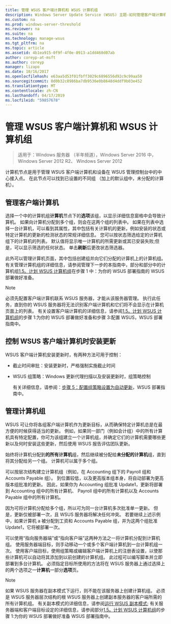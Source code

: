 ```yaml
---
title: 管理 WSUS 客户端计算机和 WSUS 计算机组
description: Windows Server Update Service (WSUS) 主题-如何管理客户端计算机和组
ms.custom: na
ms.prod: windows-server-threshold
ms.reviewer: na
ms.suite: na
ms.technology: manage-wsus
ms.tgt_pltfrm: na
ms.topic: article
ms.assetid: 4b1ea915-0f9f-4f0e-8913-a1dd460d07ab
author: coreyp-at-msft
ms.author: coreyp
manager: lizapo
ms.date: 10/16/2017
ms.openlocfilehash: e63aa5d53f01fbff3029c6896556d92c9c99aa50
ms.sourcegitcommit: 0d0b32c8986ba7db9536e0b8648d4ddf9b03e452
ms.translationtype: MT
ms.contentlocale: zh-CN
ms.lasthandoff: 04/17/2019
ms.locfileid: "59857678"
---
```

# <a name="managing-wsus-client-computers-and-wsus-computer-groups"></a>管理 WSUS 客户端计算机和 WSUS 计算机组

>适用于：Windows 服务器 （半年频道），Windows Server 2016 中，Windows Server 2012 R2、 Windows Server 2012

计算机节点是用于管理 WSUS 客户端计算机和设备在 WSUS 管理控制台中的中心接入点。 在此节点可以找到已设置的不同组 （加上的默认组中，未分配的计算机）。

## <a name="managing-client-computers"></a>管理客户端计算机
选择一个中的计算机组**计算机**节点下的**选项**该组，以显示详细信息窗格中会导致计算机。 如果向计算机分配到多个组，则会在这两个组的列表中。 如果在列表中选择一台计算机，可以看到其属性，其中包括有关计算机的更新，例如安装的状态或特定计算机的更新的检测状态的常规详细信息。 您可以按状态筛选给定的计算机组下的计算机的列表。 默认值将显示唯一计算机的所需更新或其已安装失败;但是，可以显示筛选的任何状态。 单击**刷新**后更改状态筛选器。

此外可以管理计算机页面，其中包括创建组并向它们分配的计算机上的计算机组。 有关管理计算机组的详细信息，请参阅管理下一步的本指南中，部分和部分中的计算机组[1.5。计划 WSUS 计算机组](../plan/plan-your-wsus-deployment.md#BKMK_1.5)在步骤 1 中：为你的 WSUS 部署指南的 WSUS 部署做好准备。

> [!NOTE]
> 必须先配置客户端计算机联系 WSUS 服务器，才能从该服务器管理。 执行此任务，直到你的 WSUS 服务器将无法识别客户端计算机和它们将不会显示在计算机页面上的列表。 有关设置客户端计算机的详细信息，请参阅[1.5。计划 WSUS 计算机组](../plan/plan-your-wsus-deployment.md#BKMK_1.5)的步骤 1:为你的 WSUS 部署做好准备和步骤 3:配置 WSUS，WSUS 部署指南中。

## <a name="controlling-when-wsus-client-computers-install-updates"></a>控制 WSUS 客户端计算机时安装更新
WSUS 客户端计算机安装更新时，有两种方法可用于控制：

-   截止时间审批：安装更新时，严格强制实施截止时间

-   WSUS 组策略：Windows 更新代理扫描以及安装更新时，组策略控制

    有关详细信息，请参阅：[步骤 5：配置组策略设置为自动更新](../deploy/4-configure-group-policy-settings-for-automatic-updates.md)，WSUS 部署指南中。

## <a name="managing-computer-groups"></a>管理计算机组
WSUS 可让你将各组客户端计算机作为更新目标，从而确保特定计算机总是在最方便的时候获得适当的更新。 例如，如果同一部门（例如会计组）中的所有计算机具有特定配置，你可为该组建立一个计算机组，并确定它们的计算机需要哪些更新以及何时安装这些更新，然后使用 WSUS 报告评估团队更新。

始终将计算机分配到**的所有计算机**组，然后继续被分配给**未分配的计算机**组，直到将其分配给另一个组。 计算机可以属于多个组。

可以按层次结构建立计算机组（例如，在 Accounting 组下的 Payroll 组和 Accounts Payable 组）。 到位置较低，以及更高版本组本身，将自动部署为更高版本组批准的更新。 因此，如果你为 Accounting 组批准 Update1，更新将部署到 Accounting 组中的所有计算机、 Payroll 组中的所有计算机以及 Accounts Payable 组中的所有计算机。

因为可将计算机分配给多个组，所以可为同一台计算机多次批准单一更新。 但是，更新仅被部署一次，且 WSUS 服务器将解决任何冲突。 若要继续上述示例中，如果计算机 a 被分配到工资和 Accounts Payable 组，并为这两个组批准 Update1，它将被部署一次。

可以使用“指向服务器端”或“指向客户端”这两种方法之一将计算机分配到计算机组。 使用服务器端目标，则手动移动一个或多个客户端计算机到一台计算机组一次。 使用客户端目标，使用组策略或编辑客户端计算机上的注册表设置，以使那些计算机可以自动将其添加到以前创建的计算机组。 此过程可以编写脚本并立即部署到多台计算机。 必须指定目标所使用的方法将在 WSUS 服务器上通过选择上的两个选项之一**计算机**一部分**选项**页。

> [!NOTE]
> 如果 WSUS 服务器在副本模式下运行，则不能在该服务器上创建计算机组。 必须是 WSUS 服务器层次结构的根 WSUS 服务器上创建副本服务器的客户端所需的所有计算机组。 有关副本模式的详细信息，请参阅[运行 WSUS 副本模式](running-wsus-replica-mode.md); 有关服务器端和客户端目标设定的详细信息，请参阅部分[1.5。计划 WSUS 计算机组](../plan/plan-your-wsus-deployment.md#BKMK_1.5)的步骤 1:为你的 WSUS 部署做好准备 WSUS 部署指南中。


